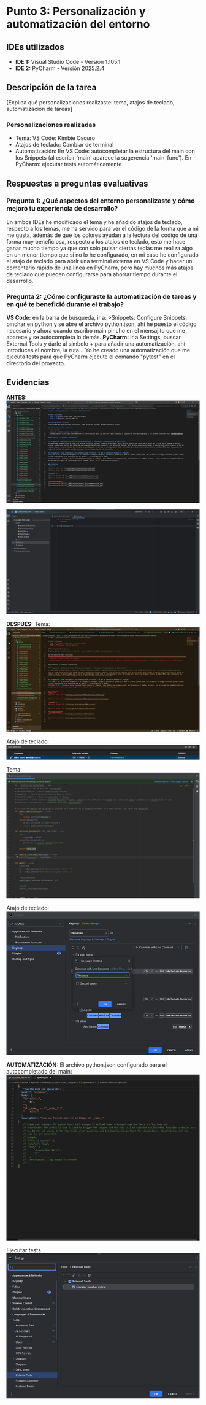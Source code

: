 # Punto 3: Personalización y automatización del entorno

## IDEs utilizados
- **IDE 1:** Visual Studio Code - Versión 1.105.1 
- **IDE 2:** PyCharm - Versión 2025.2.4

## Descripción de la tarea
[Explica qué personalizaciones realizaste: tema, atajos de teclado, automatización de tareas]

### Personalizaciones realizadas
- Tema: VS Code: Kimbie Oscuro
- Atajos de teclado: Cambiar de terminal
- Automatización: En VS Code: autocompletar la estructura del main con los Snippets (al escribir 'main' aparece la sugerencia 'main_func'). En PyCharm: ejecutar tests automáticamente

## Respuestas a preguntas evaluativas

### Pregunta 1: ¿Qué aspectos del entorno personalizaste y cómo mejoró tu experiencia de desarrollo?
En ambos IDEs he modificado el tema y he añadido atajos de teclado, respecto a los temas, me ha servido para ver el código de la forma que a mi me gusta, además de que los colores ayudan a la lectura del código de una forma muy beneficiosa, respecto a los atajos de teclado, esto me hace ganar mucho tiempo ya que con solo pulsar ciertas teclas me realiza algo en un menor tiempo que si no lo he configurado, en mi caso he configurado el atajo de teclado para abrir una terminal externa en VS Code y hacer un comentario rápido de una línea en PyCharm, pero hay muchos más atajos de teclado que pueden configurarse para ahorrar tiempo durante el desarrollo.

### Pregunta 2: ¿Cómo configuraste la automatización de tareas y en qué te benefició durante el trabajo?
**VS Code:** en la barra de búsqueda, ir a: >Snippets: Configure Snippets, pinchar en python y se abre el archivo python.json, ahí he puesto el código necesario y ahora cuando escribo main pincho en el mensajito que me aparece y se autocompleta lo demás.
**PyCharm:** ir a Settings, buscar External Tools y darle al símbolo + para añadir una automatización, ahí introduces el nombre, la ruta... Yo he creado una automatización que me ejecuta tests para que PyCharm ejecute el comando "pytest" en el directorio del proyecto.

## Evidencias
**ANTES:**
![Entorno antes VS Code](/entregas_individuales/MMB/capturas/vs_antes1.png)

![Entorno antes PyCharm](/entregas_individuales/MMB/capturas/pycharm_antes1.png)

**DESPUÉS:**
Tema:
![Entorno después VS Code](/entregas_individuales/MMB/capturas/vs_despues_1.png)

Atajo de teclado:
![Entorno después VS Code](/entregas_individuales/MMB/capturas/vs_atajo_teclado_terminal.png)

Tema:
![Entorno después PyCharm](/entregas_individuales/MMB/capturas/pycharm_despues1.png)

Atajo de teclado:
![Entorno después PyCharm](/entregas_individuales/MMB/capturas/pycharm_atajo_teclado_comentar.png)

**AUTOMATIZACIÓN:**
El archivo python.json configurado para el autocompletado del main:
![Entorno después VS Code](/entregas_individuales/MMB/capturas/vs_despues_snippets.png)

Ejecutar tests
![Automatización PyCharm](/entregas_individuales/MMB/capturas/pycharm_ejecutar_tests_automatico.png)

